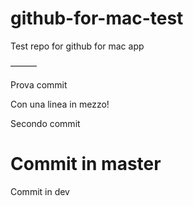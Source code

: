 github-for-mac-test
===================

Test repo for github for mac app

———

Prova commit

Con una linea in mezzo!

Secondo commit

Commit in master
=======
Commit in dev
